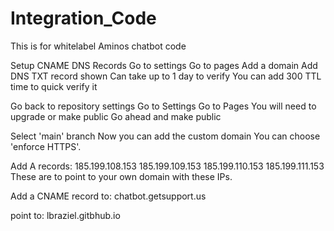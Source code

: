 # Integration_Code
This is for whitelabel Aminos chatbot code




Setup CNAME DNS Records
Go to settings
Go to pages
Add a domain
Add DNS TXT record shown
Can take up to 1 day to verify
You can add 300 TTL time to quick verify it

Go back to repository settings
Go to Settings
Go to Pages
You will need to upgrade or make public
Go ahead and make public

Select 'main' branch
Now you can add the custom domain
You can choose 'enforce HTTPS'.

Add A records:
185.199.108.153
185.199.109.153
185.199.110.153
185.199.111.153
These are to point to your own domain with these IPs.

Add a CNAME record to:
chatbot.getsupport.us

point to:
lbraziel.gitbhub.io

